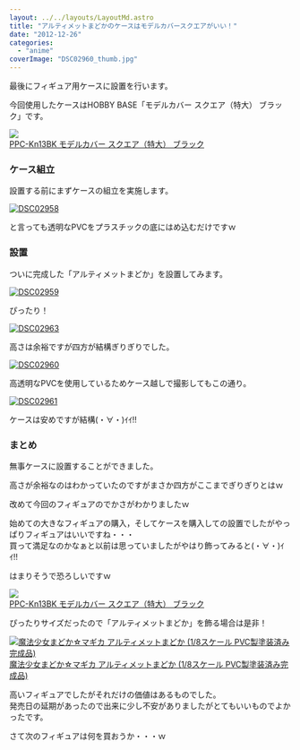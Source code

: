 ```yaml
---
layout: ../../layouts/LayoutMd.astro
title: "アルティメットまどかのケースはモデルカバースクエアがいい！"
date: "2012-12-26"
categories: 
  - "anime"
coverImage: "DSC02960_thumb.jpg"
---
```


最後にフィギュア用ケースに設置を行います。

今回使用したケースはHOBBY BASE「モデルカバー スクエア（特大） ブラック」です。

[![](http://hbb.afl.rakuten.co.jp/hgb/?pc=http%3a%2f%2fthumbnail.image.rakuten.co.jp%2f%400_mall%2fyellowsubmarine%2fcabinet%2foriginal%2fppc%2fkazaru%2fppc-kn13bk-p.jpg%3f_ex%3d128x128&m=http%3a%2f%2fthumbnail.image.rakuten.co.jp%2f%400_mall%2fyellowsubmarine%2fcabinet%2foriginal%2fppc%2fkazaru%2fppc-kn13bk-p.jpg%3f_ex%3d80x80)](http://hb.afl.rakuten.co.jp/hgc/108937b3.5e75690d.108937b4.2c23cedd/?pc=http%3a%2f%2fitem.rakuten.co.jp%2fyellowsubmarine%2f4534966091339%2f%3fscid%3daf_link_img&m=http%3a%2f%2fm.rakuten.co.jp%2fyellowsubmarine%2fn%2f4534966091339)  
[PPC-Kn13BK モデルカバー スクエア（特大） ブラック](http://hb.afl.rakuten.co.jp/hgc/108937b3.5e75690d.108937b4.2c23cedd/?pc=http%3a%2f%2fitem.rakuten.co.jp%2fyellowsubmarine%2f4534966091339%2f%3fscid%3daf_link_txt&m=http%3a%2f%2fm.rakuten.co.jp%2fyellowsubmarine%2fn%2f4534966091339)

### ケース組立

設置する前にまずケースの組立を実施します。

[![DSC02958](images/DSC02958_thumb.jpg "DSC02958")](//mizuka123.net/wp-content/uploads/2012/12/DSC02958.jpg)

と言っても透明なPVCをプラスチックの底にはめ込むだけですｗ

### 設置

ついに完成した「アルティメットまどか」を設置してみます。

[![DSC02959](images/DSC02959_thumb.jpg "DSC02959")](//mizuka123.net/wp-content/uploads/2012/12/DSC02959.jpg)

ぴったり！

[![DSC02963](images/DSC02963_thumb.jpg "DSC02963")](//mizuka123.net/wp-content/uploads/2012/12/DSC02963.jpg)

高さは余裕ですが四方が結構ぎりぎりでした。

[![DSC02960](images/DSC02960_thumb.jpg "DSC02960")](//mizuka123.net/wp-content/uploads/2012/12/DSC02960.jpg)

高透明なPVCを使用しているためケース越しで撮影してもこの通り。

[![DSC02961](images/DSC02961_thumb.jpg "DSC02961")](//mizuka123.net/wp-content/uploads/2012/12/DSC02961.jpg)

ケースは安めですが結構(・∀・)ｲｲ!!

### まとめ

無事ケースに設置することができました。

高さが余裕なのはわかっていたのですがまさか四方がここまでぎりぎりとはｗ

改めて今回のフィギュアのでかさがわかりましたｗ

始めての大きなフィギュアの購入，そしてケースを購入しての設置でしたがやっぱりフィギュアはいいですね・・・  
買って満足なのかなぁと以前は思っていましたがやはり飾ってみると(・∀・)ｲｲ!!

はまりそうで恐ろしいですｗ

[![](http://hbb.afl.rakuten.co.jp/hgb/?pc=http%3a%2f%2fthumbnail.image.rakuten.co.jp%2f%400_mall%2fyellowsubmarine%2fcabinet%2foriginal%2fppc%2fkazaru%2fppc-kn13bk-p.jpg%3f_ex%3d128x128&m=http%3a%2f%2fthumbnail.image.rakuten.co.jp%2f%400_mall%2fyellowsubmarine%2fcabinet%2foriginal%2fppc%2fkazaru%2fppc-kn13bk-p.jpg%3f_ex%3d80x80)](http://hb.afl.rakuten.co.jp/hgc/108937b3.5e75690d.108937b4.2c23cedd/?pc=http%3a%2f%2fitem.rakuten.co.jp%2fyellowsubmarine%2f4534966091339%2f%3fscid%3daf_link_img&m=http%3a%2f%2fm.rakuten.co.jp%2fyellowsubmarine%2fn%2f4534966091339)  
[PPC-Kn13BK モデルカバー スクエア（特大） ブラック](http://hb.afl.rakuten.co.jp/hgc/108937b3.5e75690d.108937b4.2c23cedd/?pc=http%3a%2f%2fitem.rakuten.co.jp%2fyellowsubmarine%2f4534966091339%2f%3fscid%3daf_link_txt&m=http%3a%2f%2fm.rakuten.co.jp%2fyellowsubmarine%2fn%2f4534966091339)

ぴったりサイズだったので「アルティメットまどか」を飾る場合は是非！

[![魔法少女まどか☆マギカ アルティメットまどか (1/8スケール PVC製塗装済み完成品)](images/51vSYmlo35L._SL160_.jpg)  
魔法少女まどか☆マギカ アルティメットまどか (1/8スケール PVC製塗装済み完成品)  
](https://www.amazon.co.jp/exec/obidos/ASIN/B0089IW922/mizuka123-22/ref=nosim)

高いフィギュアでしたがそれだけの価値はあるものでした。  
発売日の延期があったので出来に少し不安がありましたがとてもいいものでよかったです。

さて次のフィギュアは何を買おうか・・・ｗ
